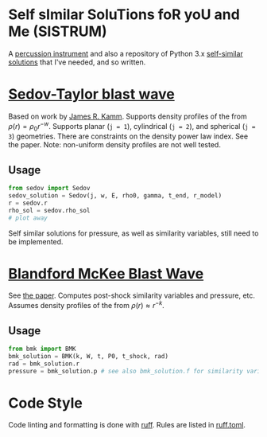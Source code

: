 # Self sImilar SoluTions foR yoU and Me (SISTRUM)
A [percussion instrument](https://en.wikipedia.org/wiki/Sistrum) and also a repository of Python 3.x [self-similar solutions](https://en.wikipedia.org/wiki/Self-similar_solution) that I've needed, and so written.

# [Sedov-Taylor blast wave](sedov.py)
Based on work by [James R. Kamm](https://cococubed.com/papers/kamm_2000.pdf).
Supports density profiles of the from $\rho(r) = \rho_{0} r^{-w}$.
Supports planar (`j = 1`), cylindrical (`j = 2`), and spherical (`j = 3`) geometries.
There are constraints on the density power law index. 
See the paper.
Note: non-uniform density profiles are not well tested.

## Usage
```python
from sedov import Sedov
sedov_solution = Sedov(j, w, E, rho0, gamma, t_end, r_model)
r = sedov.r
rho_sol = sedov.rho_sol
# plot away
```
Self similar solutions for pressure, as well as similarity variables, still need to be implemented.

# [Blandford McKee Blast Wave](bmk.py)
See [the paper](https://ui.adsabs.harvard.edu/abs/1976PhFl...19.1130B/abstract).
Computes post-shock similarity variables and pressure, etc.
Assumes density profiles of the from $\rho(r) \approx r^{-k}$.

## Usage
```python
from bmk import BMK
bmk_solution = BMK(k, W, t, P0, t_shock, rad)
rad = bmk_solution.r
pressure = bmk_solution.p # see also bmk_solution.f for similarity variable
```

# Code Style
Code linting and formatting is done with [ruff](https://docs.astral.sh/ruff/).
Rules are listed in [ruff.toml](ruff.toml).
